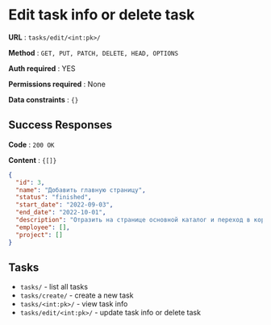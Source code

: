 # Edit task info or delete task

**URL** : `tasks/edit/<int:pk>/`

**Method** : `GET, PUT, PATCH, DELETE, HEAD, OPTIONS`

**Auth required** : YES

**Permissions required** : None

**Data constraints** : `{}`

## Success Responses

**Code** : `200 OK`

**Content** : `{[]}`

```json
{
  "id": 3,
  "name": "Добавить главную страницу",
  "status": "finished",
  "start_date": "2022-09-03",
  "end_date": "2022-10-01",
  "description": "Отразить на странице основной каталог и переход в корзину для покупок",
  "employee": [],
  "project": []
}
```


## Tasks
* `tasks/` - list all tasks
* `tasks/create/` - create a new task
* `tasks/<int:pk>/` - view task info
* `tasks/edit/<int:pk>/` - update task info or delete task